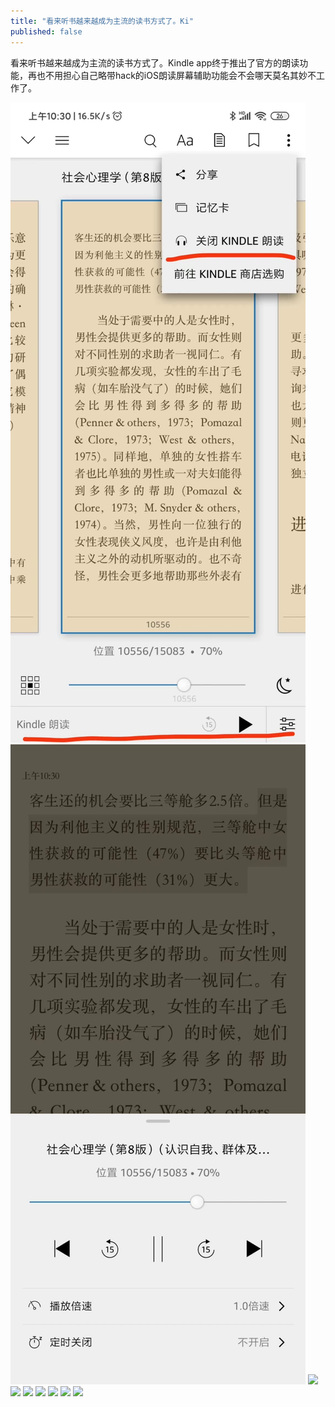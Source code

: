 ```yaml
---
title: "看来听书越来越成为主流的读书方式了。Ki"
published: false
---
```

看来听书越来越成为主流的读书方式了。Kindle app终于推出了官方的朗读功能，再也不用担心自己略带hack的iOS朗读屏幕辅助功能会不会哪天莫名其妙不工作了。

![](./1.jpg)
![](./2.jpg)
![](./3.jpg)
![](./4.jpg)
![](./5.jpg)
![](./6.jpg)
![](./7.jpg)
![](./8.jpg)
![](./9.jpg)

